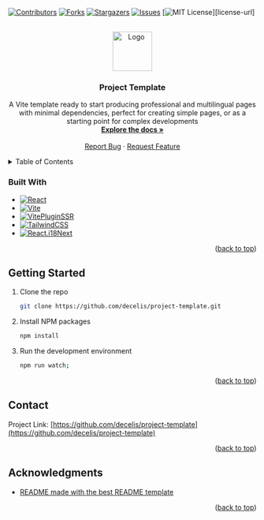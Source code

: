 <a name="readme-top"></a>

<!-- PROJECT SHIELDS -->
<!--
*** I'm using markdown "reference style" links for readability.
*** Reference links are enclosed in brackets [ ] instead of parentheses ( ).
*** See the bottom of this document for the declaration of the reference variables
*** for contributors-url, forks-url, etc. This is an optional, concise syntax you may use.
*** https://www.markdownguide.org/basic-syntax/#reference-style-links
-->

[![Contributors][contributors-shield]][contributors-url]
[![Forks][forks-shield]][forks-url]
[![Stargazers][stars-shield]][stars-url]
[![Issues][issues-shield]][issues-url]
[![MIT License][license-shield]][license-url]

<!-- PROJECT LOGO -->
<br />
<div align="center">
  <a href="https://github.com/decelis/project-template">
    <img src="https://github.com/decelis/project-template/issues/public/img/favicon.svg" alt="Logo" width="80" height="80">
  </a>

<h3 align="center">Project Template</h3>

  <p align="center">
    A Vite template ready to start producing professional and multilingual pages with minimal dependencies, perfect for creating simple pages, or as a starting point for complex developments
    <br />
    <a href="https://github.com/decelis/project-template"><strong>Explore the docs »</strong></a>
    <br />
    <br />
    <a href="https://github.com/decelis/project-template/issues">Report Bug</a>
    ·
    <a href="https://github.com/decelis/project-template/issues">Request Feature</a>
  </p>
</div>

<!-- TABLE OF CONTENTS -->
<details>
  <summary>Table of Contents</summary>
  <ol>
    <li>
      <ul>
        <li><a href="#built-with">Built With</a></li>
      </ul>
    </li>
    <li>
      <a href="#getting-started">Getting Started</a>
    </li>
    <li><a href="#contact">Contact</a></li>
    <li><a href="#acknowledgments">Acknowledgments</a></li>
  </ol>
</details>

<!-- ABOUT THE PROJECT -->

### Built With

- [![React][React.js]][React-url]
- [![Vite][Vitejs.dev]][Vite-url]
- [![VitePluginSSR][VitePluginSSR.com]][VitePluginSSR-url]
- [![TailwindCSS][TailwindCSS.com]][TailwindCSS-url]
- [![React.i18Next][React.i18Next.com]][React.i18Next-url]

<p align="right">(<a href="#readme-top">back to top</a>)</p>

<!-- GETTING STARTED -->

## Getting Started

1. Clone the repo
   ```sh
   git clone https://github.com/decelis/project-template.git
   ```
2. Install NPM packages
   ```sh
   npm install
   ```
3. Run the development environment
   ```sh
   npm run watch;
   ```

<p align="right">(<a href="#readme-top">back to top</a>)</p>

<!-- CONTACT -->

## Contact

Project Link: [https://github.com/decelis/project-template](https://github.com/decelis/project-template)

<p align="right">(<a href="#readme-top">back to top</a>)</p>

<!-- ACKNOWLEDGMENTS -->

## Acknowledgments

- [README made with the best README template](https://github.com/othneildrew/Best-README-Template)

<p align="right">(<a href="#readme-top">back to top</a>)</p>

<!-- MARKDOWN LINKS & IMAGES -->
<!-- https://www.markdownguide.org/basic-syntax/#reference-style-links -->

[contributors-shield]: https://img.shields.io/github/contributors/decelis/project-template.svg?style=for-the-badge
[contributors-url]: https://github.com/decelis/project-template/graphs/contributors
[forks-shield]: https://img.shields.io/github/forks/decelis/project-template.svg?style=for-the-badge
[forks-url]: https://github.com/decelis/project-template/network/members
[stars-shield]: https://img.shields.io/github/stars/decelis/project-template.svg?style=for-the-badge
[stars-url]: https://github.com/decelis/project-template/stargazers
[issues-shield]: https://img.shields.io/github/issues/decelis/project-template.svg?style=for-the-badge
[issues-url]: https://github.com/decelis/project-template/issues
[license-shield]: https://img.shields.io/github/license/decelis/project-template.svg?style=for-the-badge
[React.js]: https://img.shields.io/badge/React-20232A?style=for-the-badge&logo=react&logoColor=61DAFB
[React-url]: https://reactjs.org/
[Vitejs.dev]: https://img.shields.io/badge/Vite-B73BFE?style=for-the-badge&logo=vite&logoColor=FFD62E
[Vite-url]: https://vitejs.dev/
[VitePluginSSR.com]: https://img.shields.io/badge/VITE%20PLUGIN%20SSR-8f6ffe
[VitePluginSSR-url]: https://vite-plugin-ssr.com/
[TailwindCSS.com]: https://img.shields.io/badge/Tailwind_CSS-38B2AC?style=for-the-badge&logo=tailwind-css&logoColor=white
[TailwindCSS-url]: https://tailwindcss.com/
[React.i18Next.com]: https://img.shields.io/badge/REACT%2018%20NEXT-019788
[React.i18Next-url]: https://react.i18next.com/
